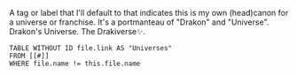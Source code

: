 
A tag or label that I'll default to that indicates this is my own (head)canon for a universe or franchise. It's a portmanteau of "Drakon" and "Universe". Drakon's Universe. The Drakiverse✨.

```dataview
TABLE WITHOUT ID file.link AS "Universes"
FROM [[#]]
WHERE file.name != this.file.name
```
